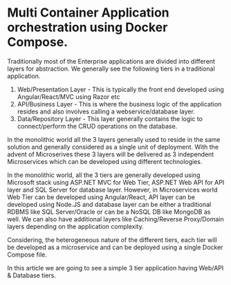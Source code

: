 # Multi Container Application orchestration using Docker Compose.
Traditionally most of the Enterprise applications are divided into different layers for abstraction. We generally see the following tiers in a traditional application.
1. Web/Presentation Layer - This is typically the front end developed using Angular/React/MVC using Razor etc
2. API/Business Layer -     This is where the business logic of the application resides and also involves calling a webservice/database layer.
3. Data/Repository Layer -  This layer generally contains the logic to connect/perform the CRUD operations on the database. 

In the monolithic world all the 3 layers generally used to reside in the same solution and generally considered as a single unit of deployment. With the advent of Microserives 
these 3 layers will be delivered as 3 independent Microservices which can be developed using different technologies. 

In the monolithic world, all the 3 tiers are generally developed using Microsoft stack using ASP.NET MVC for Web Tier, ASP.NET Web API for API layer and SQL Server for database layer. However, in Microservices world Web Tier can be developed using Angular/React, API layer can be developed using Node.JS and database layer can be either a traditional RDBMS like SQL Server/Oracle or can be a NoSQL DB like MongoDB as well. We can also have additional layers like Caching/Reverse Proxy/Domain layers depending on the application complexity.  

Considering, the heterogeneous nature of the different tiers, each tier will be developed as a microservice and can be deployed using a single Docker Compose file.

In this article we are going to see a simple 3 tier application having Web/API & Database tiers. 

 

